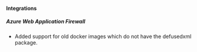 
#### Integrations

##### Azure Web Application Firewall

- Added support for old docker images which do not have the defusedxml package.
